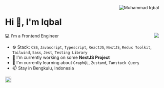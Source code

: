 <img align="right" src="https://komarev.com/ghpvc/?username=muhammadiqbalid83" alt="Muhammad Iqbal" />

<h1>Hi 👋, I'm Iqbal</h1>

<img align="right" src="https://github-readme-stats.vercel.app/api?username=muhammadiqbalid83&show_icons=false">

💻 I'm a Frontend Engineer 

- ⚙️ Stack: `CSS`, `Javascript`, `Typescript`, `ReactJS`, `NextJS`, `Redux Toolkit`, `Tailwind`, `Sass`, `Jest`, `Testing Library`
- 🏢 I'm currently working on some **NextJS Project**
- 🌱 I'm currently learning about `GraphQL`, `Zustand`, `Tanstack Query`
- 📫 Stay in Bengkulu, Indonesia

<p align="center">


<a href="https://www.linkedin.com/in/muhammadiqbalid83/" target="blank"><img align="center" src="https://cdn.jsdelivr.net/npm/simple-icons@3.0.1/icons/linkedin.svg" alt="Muhammad Iqbal" height="20" width="20" /></a>


</p>
